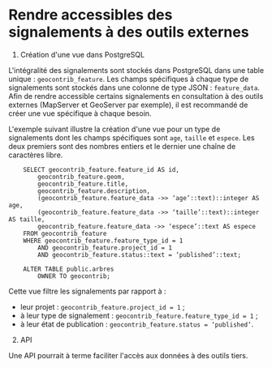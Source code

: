 # Rendre accessibles des signalements à des outils externes

1. Création d'une vue dans PostgreSQL

L'intégralité des signalements sont stockés dans PostgreSQL dans une table unique : `geocontrib_feature`. 
Les champs spécifiques à chaque type de signalements sont stockés dans une colonne de type JSON : `feature_data`.
Afin de rendre accessible certains signalements en consultation à des outils externes (MapServer et GeoServer par 
exemple), il est recommandé de créer une vue spécifique à chaque besoin.

L'exemple suivant illustre la création d'une vue pour un type de signalements dont les champs spécifiques sont `age`, 
`taille` et `espece`. Les deux premiers sont des nombres entiers et le dernier une chaîne de caractères libre.

```CREATE OR REPLACE VIEW public.arbres AS
    SELECT geocontrib_feature.feature_id AS id,
        geocontrib_feature.geom,
        geocontrib_feature.title,
        geocontrib_feature.description,
        (geocontrib_feature.feature_data ->> ‘age’::text)::integer AS age,
        (geocontrib_feature.feature_data ->> ‘taille’::text)::integer AS taille,
        geocontrib_feature.feature_data ->> ‘espece’::text AS espece
    FROM geocontrib_feature
    WHERE geocontrib_feature.feature_type_id = 1 
        AND geocontrib_feature.project_id = 1
        AND geocontrib_feature.status::text = ‘published’::text;
​
    ALTER TABLE public.arbres
        OWNER TO geocontrib;
```

Cette vue filtre les signalements par rapport à :
* leur projet : `geocontrib_feature.project_id = 1` ;
* à leur type de signalement : `geocontrib_feature.feature_type_id = 1` ;
* à leur état de publication : `geocontrib_feature.status = ‘published’`.

2. API

Une API pourrait à terme faciliter l'accès aux données à des outils tiers.
